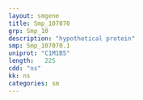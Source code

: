 ```yaml
---
layout: smgene
title: Smp_107070
grp: Smp_10
description: "hypothetical protein"
smp: Smp_107070.1
uniprot: "C1M1B5"
length:   225
cdd: "ns"
kk: ns
categories: sm
---
```

